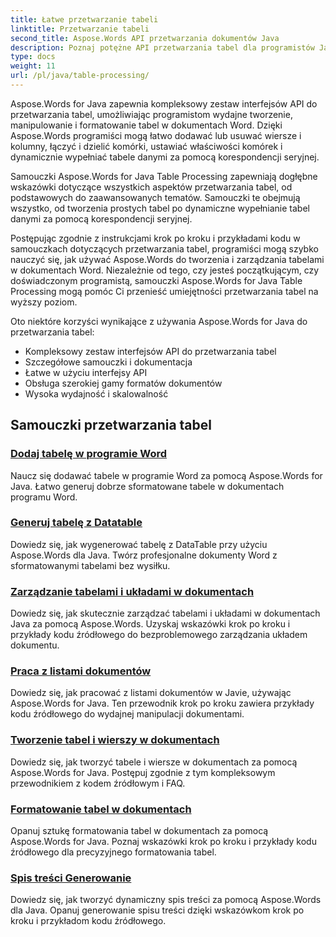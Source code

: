 ```yaml
---
title: Łatwe przetwarzanie tabeli
linktitle: Przetwarzanie tabeli
second_title: Aspose.Words API przetwarzania dokumentów Java
description: Poznaj potężne API przetwarzania tabel dla programistów Java przy użyciu Aspose.Word dla Java. Twórz, manipuluj i formatuj tabele w dokumentach Word. Ulepsz swoje aplikacje do przetwarzania dokumentów już dziś.
type: docs
weight: 11
url: /pl/java/table-processing/
---
```


Aspose.Words for Java zapewnia kompleksowy zestaw interfejsów API do przetwarzania tabel, umożliwiając programistom wydajne tworzenie, manipulowanie i formatowanie tabel w dokumentach Word. Dzięki Aspose.Words programiści mogą łatwo dodawać lub usuwać wiersze i kolumny, łączyć i dzielić komórki, ustawiać właściwości komórek i dynamicznie wypełniać tabele danymi za pomocą korespondencji seryjnej.

Samouczki Aspose.Words for Java Table Processing zapewniają dogłębne wskazówki dotyczące wszystkich aspektów przetwarzania tabel, od podstawowych do zaawansowanych tematów. Samouczki te obejmują wszystko, od tworzenia prostych tabel po dynamiczne wypełnianie tabel danymi za pomocą korespondencji seryjnej.

Postępując zgodnie z instrukcjami krok po kroku i przykładami kodu w samouczkach dotyczących przetwarzania tabel, programiści mogą szybko nauczyć się, jak używać Aspose.Words do tworzenia i zarządzania tabelami w dokumentach Word. Niezależnie od tego, czy jesteś początkującym, czy doświadczonym programistą, samouczki Aspose.Words for Java Table Processing mogą pomóc Ci przenieść umiejętności przetwarzania tabel na wyższy poziom.

Oto niektóre korzyści wynikające z używania Aspose.Words for Java do przetwarzania tabel:

* Kompleksowy zestaw interfejsów API do przetwarzania tabel
* Szczegółowe samouczki i dokumentacja
* Łatwe w użyciu interfejsy API
* Obsługa szerokiej gamy formatów dokumentów
* Wysoka wydajność i skalowalność


## Samouczki przetwarzania tabel

### [Dodaj tabelę w programie Word](./add-table-in-word/)
Naucz się dodawać tabele w programie Word za pomocą Aspose.Words for Java. Łatwo generuj dobrze sformatowane tabele w dokumentach programu Word.
### [Generuj tabelę z Datatable](./generate-table-from-datatable/)
Dowiedz się, jak wygenerować tabelę z DataTable przy użyciu Aspose.Words dla Java. Twórz profesjonalne dokumenty Word z sformatowanymi tabelami bez wysiłku. 
### [Zarządzanie tabelami i układami w dokumentach](./managing-tables-layouts/)
Dowiedz się, jak skutecznie zarządzać tabelami i układami w dokumentach Java za pomocą Aspose.Words. Uzyskaj wskazówki krok po kroku i przykłady kodu źródłowego do bezproblemowego zarządzania układem dokumentu.
### [Praca z listami dokumentów](./working-with-document-lists/)
Dowiedz się, jak pracować z listami dokumentów w Javie, używając Aspose.Words for Java. Ten przewodnik krok po kroku zawiera przykłady kodu źródłowego do wydajnej manipulacji dokumentami.
### [Tworzenie tabel i wierszy w dokumentach](./creating-tables-rows/)
Dowiedz się, jak tworzyć tabele i wiersze w dokumentach za pomocą Aspose.Words for Java. Postępuj zgodnie z tym kompleksowym przewodnikiem z kodem źródłowym i FAQ.
### [Formatowanie tabel w dokumentach](./formatting-tables/)
Opanuj sztukę formatowania tabel w dokumentach za pomocą Aspose.Words for Java. Poznaj wskazówki krok po kroku i przykłady kodu źródłowego dla precyzyjnego formatowania tabel.
### [Spis treści Generowanie](./table-contents-generation/)
Dowiedz się, jak tworzyć dynamiczny spis treści za pomocą Aspose.Words dla Java. Opanuj generowanie spisu treści dzięki wskazówkom krok po kroku i przykładom kodu źródłowego.